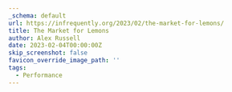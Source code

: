 ```yaml
---
_schema: default
url: https://infrequently.org/2023/02/the-market-for-lemons/
title: The Market for Lemons
author: Alex Russell
date: 2023-02-04T00:00:00Z
skip_screenshot: false
favicon_override_image_path: ''
tags:
  - Performance
---
```

